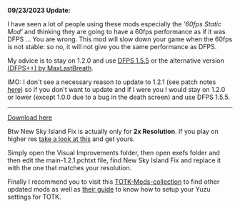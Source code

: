 **09/23/2023 Update:**

I have seen a lot of people using these mods especially the *'60fps Static Mod'* and thinking they are going to have a 60fps performance as if it was DFPS ... You are wrong. This mod will slow down your game when the 60fps is not stable: so no, it will not give you the same performance as DFPS.

My advice is to stay on 1.2.0 and use [DFPS 1.5.5](https://www.reddit.com/user/ChucksFeedAndSeed/comments/14xksce/beta1_totk_dynamicfps_v155beta1_custom_internal/) or the alternative version [(DFPS++) by MaxLastBreath](https://github.com/MaxLastBreath/TOTK-DFPS).

IMO: I don't see a necessary reason to update to 1.2.1 (see patch notes [here](https://en-americas-support.nintendo.com/app/answers/detail/a_id/61936/kw/tears%20of%20the%20kingdom/p/989#v121)) so if you don't want to update and if I were you I would stay on 1.2.0 or lower (except 1.0.0 due to a bug in the death screen) and use DFPS 1.5.5.

-------------------------------------------------------------------------------------------------------------------------------------------------------------------------------------------------------------------

[Download here](https://github.com/StevensND/switch-port-mods/raw/main/The%20Legend%20of%20Zelda%3A%20Tears%20of%20the%20Kingdom/%5B0100F2C0115B6000%5D/1.2.1/Zelda%20TOTK%201.2.1%20Mods%20Pack%20Update%20by%20StevensND.zip)

Btw New Sky Island Fix is actually only for **2x Resolution**. If you play on higher res [take a look at this](https://github.com/HolographicWings/TOTK-Mods-collection/tree/main/Mods/Graphics) and get yours.

Simply open the Visual Improvements folder, then open exefs folder and then edit the main-1.2.1.pchtxt file, find New Sky Island Fix and replace it with the one that matches your resolution.

Finally I recommend you to visit this [TOTK-Mods-collection](https://github.com/hoverbike1/TOTK-Mods-collection/tree/main) to find other updated mods as well as [their guide](https://github.com/hoverbike1/TOTK-Mods-collection/blob/main/SETUP.md) to know how to setup your Yuzu settings for TOTK.